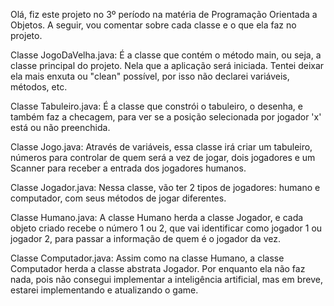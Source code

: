 Olá, fiz este projeto no 3º período na matéria de Programação Orientada a Objetos. A seguir, vou comentar sobre cada classe e o que ela faz no projeto.

Classe JogoDaVelha.java:
É a classe que contém o método main, ou seja, a classe principal do projeto. Nela que a aplicação será iniciada. Tentei deixar ela mais enxuta ou "clean" possível, por isso não declarei variáveis, métodos, etc.

Classe Tabuleiro.java:
É a classe que constrói o tabuleiro, o desenha, e também faz a checagem, para ver se a posição selecionada por jogador 'x' está ou não preenchida.

Classe Jogo.java:
Através de variáveis, essa classe irá criar um tabuleiro, números para controlar de quem será a vez de jogar, dois jogadores e um Scanner para receber a entrada dos jogadores humanos.

Classe Jogador.java:
Nessa classe, vão ter 2 tipos de jogadores: humano e computador, com seus métodos de jogar diferentes.

Classe Humano.java:
A classe Humano herda a classe Jogador, e cada objeto criado recebe o número 1 ou 2, que vai identificar como jogador 1 ou jogador 2, para passar a informação de quem é o jogador da vez.

Classe Computador.java:
Assim como na classe Humano, a classe Computador herda a classe abstrata Jogador.
Por enquanto ela não faz nada, pois não consegui implementar a inteligência artificial, mas em breve, estarei implementando e atualizando o game.